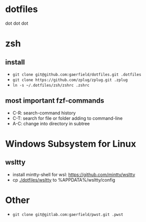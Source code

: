 # dotfiles
dot dot dot

# zsh
## install
* `git clone git@github.com:gaerfield/dotfiles.git .dotfiles`
* `git clone https://github.com/zplug/zplug.git .zplug`
* `ln -s ~/.dotfiles/zsh/zshrc .zshrc`
## most important fzf-commands
* C-R: search-command history
* C-T: search for file or folder adding to command-line
* A-C: change into directory in subtree

# Windows Subsystem for Linux
## wsltty
* install mintty-shell for wsl: https://github.com/mintty/wsltty
* cp [./dotfiles/wsltty](wsltty-config) to %APPDATA%/wsltty/config

# Other
* `git clone git@gitlab.com:gaerfield/pwst.git .pwst`
